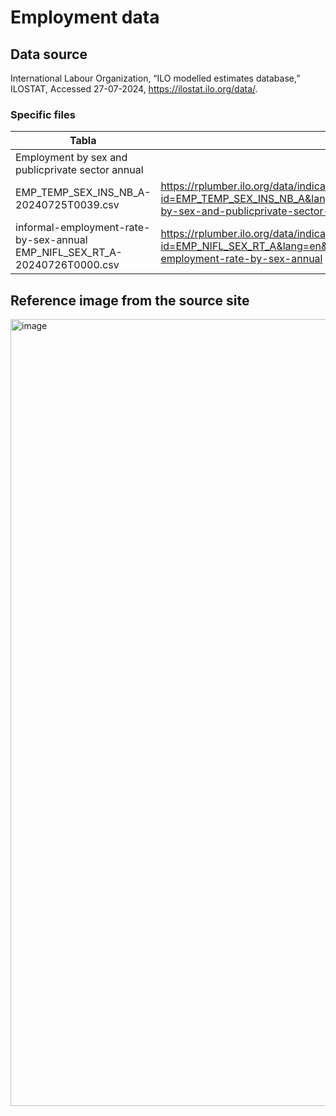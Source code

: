 # Employment data
## Data source
International Labour Organization, “ILO modelled estimates database,” ILOSTAT, Accessed 27-07-2024, https://ilostat.ilo.org/data/.

### Specific files
| Tabla                   | Fuente                                                                                                                                 |
|-------------------------|-----------------------------------------------------------------------------------------------------------------------------------------|
| Employment by sex and publicprivate sector annual
EMP_TEMP_SEX_INS_NB_A-20240725T0039.csv | https://rplumber.ilo.org/data/indicator/?id=EMP_TEMP_SEX_INS_NB_A&lang=en&type=label&format=.csv&channel=ilostat&title=employment-by-sex-and-publicprivate-sector-annual   |
| informal-employment-rate-by-sex-annual EMP_NIFL_SEX_RT_A-20240726T0000.csv | https://rplumber.ilo.org/data/indicator/?id=EMP_NIFL_SEX_RT_A&lang=en&type=label&format=.csv&channel=ilostat&title=informal-employment-rate-by-sex-annual |



## Reference image from the source site
<img width="1259" alt="image" src="https://github.com/user-attachments/assets/6ca7dd28-71d2-4861-8e12-00a4672719f4">

